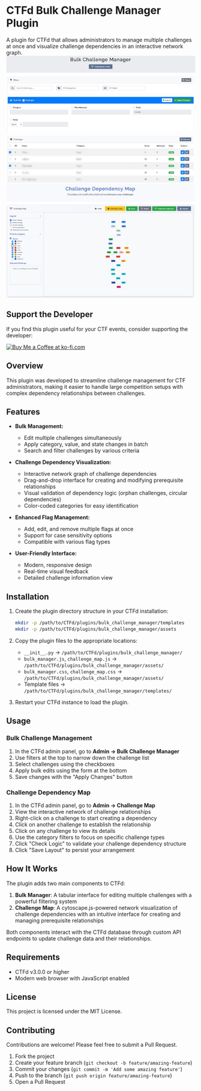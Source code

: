 # CTFd Bulk Challenge Manager Plugin

A plugin for CTFd that allows administrators to manage multiple challenges at once and visualize challenge dependencies in an interactive network graph.
![bulk edit](readmeimg/bulk.jpg)
![chall map](readmeimg/map.jpg)

## Support the Developer

If you find this plugin useful for your CTF events, consider supporting the developer:

<a href='https://ko-fi.com/D1D11CYJEY' target='_blank'><img height='36' style='border:0px;height:36px;' src='https://storage.ko-fi.com/cdn/kofi1.png?v=3' border='0' alt='Buy Me a Coffee at ko-fi.com' /></a>

## Overview

This plugin was developed to streamline challenge management for CTF administrators, making it easier to handle large competition setups with complex dependency relationships between challenges.

## Features

- **Bulk Management:**
  - Edit multiple challenges simultaneously
  - Apply category, value, and state changes in batch
  - Search and filter challenges by various criteria

- **Challenge Dependency Visualization:**
  - Interactive network graph of challenge dependencies
  - Drag-and-drop interface for creating and modifying prerequisite relationships
  - Visual validation of dependency logic (orphan challenges, circular dependencies)
  - Color-coded categories for easy identification

- **Enhanced Flag Management:**
  - Add, edit, and remove multiple flags at once
  - Support for case sensitivity options
  - Compatible with various flag types

- **User-Friendly Interface:**
  - Modern, responsive design
  - Real-time visual feedback
  - Detailed challenge information view

## Installation

1. Create the plugin directory structure in your CTFd installation:
   ```bash
   mkdir -p /path/to/CTFd/plugins/bulk_challenge_manager/templates
   mkdir -p /path/to/CTFd/plugins/bulk_challenge_manager/assets
   ```

2. Copy the plugin files to the appropriate locations:
   - `__init__.py` → `/path/to/CTFd/plugins/bulk_challenge_manager/`
   - `bulk_manager.js`, `challenge_map.js` → `/path/to/CTFd/plugins/bulk_challenge_manager/assets/`
   - `bulk_manager.css`, `challenge_map.css` → `/path/to/CTFd/plugins/bulk_challenge_manager/assets/`
   - Template files → `/path/to/CTFd/plugins/bulk_challenge_manager/templates/`

3. Restart your CTFd instance to load the plugin.

## Usage

### Bulk Challenge Management

1. In the CTFd admin panel, go to **Admin → Bulk Challenge Manager**
2. Use filters at the top to narrow down the challenge list
3. Select challenges using the checkboxes
4. Apply bulk edits using the form at the bottom
5. Save changes with the "Apply Changes" button

### Challenge Dependency Map

1. In the CTFd admin panel, go to **Admin → Challenge Map**
2. View the interactive network of challenge relationships
3. Right-click on a challenge to start creating a dependency
4. Click on another challenge to establish the relationship
5. Click on any challenge to view its details
6. Use the category filters to focus on specific challenge types
7. Click "Check Logic" to validate your challenge dependency structure
8. Click "Save Layout" to persist your arrangement

## How It Works

The plugin adds two main components to CTFd:

1. **Bulk Manager**: A tabular interface for editing multiple challenges with a powerful filtering system
2. **Challenge Map**: A cytoscape.js-powered network visualization of challenge dependencies with an intuitive interface for creating and managing prerequisite relationships

Both components interact with the CTFd database through custom API endpoints to update challenge data and their relationships.

## Requirements

- CTFd v3.0.0 or higher
- Modern web browser with JavaScript enabled

## License

This project is licensed under the MIT License.

## Contributing

Contributions are welcome! Please feel free to submit a Pull Request.

1. Fork the project
2. Create your feature branch (`git checkout -b feature/amazing-feature`)
3. Commit your changes (`git commit -m 'Add some amazing feature'`)
4. Push to the branch (`git push origin feature/amazing-feature`)
5. Open a Pull Request